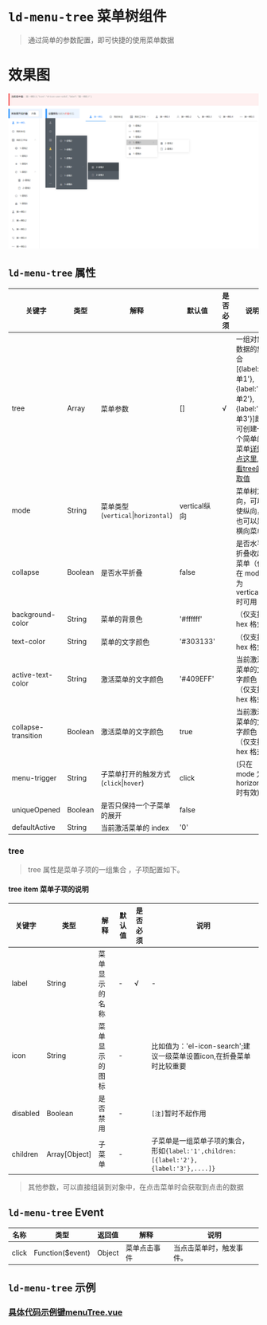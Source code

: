 # `ld-menu-tree` 菜单树组件
> 通过简单的参数配置，即可快捷的使用菜单数据

# 效果图

![显示表格](../effect/ld-menu-tree.png)

## `ld-menu-tree` 属性

|关键字|类型|解释|默认值|是否必须|说明|
|-|-|-|-|-|-|
|tree|Array|菜单参数|[]|√|一组对象数据的集合[{label:'菜单1'},{label:'菜单2'},{label:'菜单3'}]即可创建一个简单的菜单[详情点这里,查看tree的取值](###tree)|
|mode|String|菜单类型(`vertical`\|`horizontal`)|vertical纵向||菜单树方向，可以使纵向，也可以是横向菜单|
|collapse|Boolean|是否水平折叠|false||是否水平折叠收起菜单（仅在 mode 为 vertical 时可用|
|background-color|String|菜单的背景色|'#ffffff'||（仅支持 hex 格式）|
|text-color|String|菜单的文字颜色|'#303133'||（仅支持 hex 格式）|
|active-text-color|String|激活菜单的文字颜色|'#409EFF'||当前激活菜单的文字颜色（仅支持 hex 格式）|
|collapse-transition|Boolean|激活菜单的文字颜色|true||当前激活菜单的文字颜色（仅支持 hex 格式）|
|menu-trigger|String|子菜单打开的触发方式(`click`\|`hover`)|click||(只在 mode 为 horizontal 时有效)|
|uniqueOpened|Boolean|是否只保持一个子菜单的展开|false|||
|defaultActive|String|当前激活菜单的 index|'0'|||

### tree
> tree 属性是菜单子项的一组集合 ，子项配置如下。
#### tree item 菜单子项的说明
|关键字|类型|解释|默认值|是否必须|说明|
|-|-|-|-|-|-|
|label|String|菜单显示的名称|-|√|-|
|icon|String|菜单显示的图标|-||比如值为：'el-icon-search';建议一级菜单设置icon,在折叠菜单时比较重要|
|disabled|Boolean|是否禁用|-||`[注]`暂时不起作用|
|children|Array[Object]|子菜单|-||子菜单是一组菜单子项的集合，形如`{label:'1',children:[{label:'2'},{label:'3'},....]}`|

> 其他参数，可以直接组装到对象中，在点击菜单时会获取到点击的数据




## `ld-menu-tree` Event

|名称|类型|返回值|解释|说明|
|-|-|-|-|-|
|click|Function($event)|Object|菜单点击事件|当点击菜单时，触发事件。|

## `ld-menu-tree` 示例
### [具体代码示例键menuTree.vue](../src/pages/menuTree.vue)

